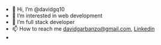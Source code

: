 - 👋 Hi, I’m @davidgq10
- 👀 I’m interested in web development
- 🌱 I’m full stack developer
- 📫 How to reach me davidgarbanzo@gmail.com, <a href="linkedin.com/in/david-garbanzo-quirós-05531a57">Linkedin</a>
- 

<!---
davidgq10/davidgq10 is a ✨ special ✨ repository because its `README.md` (this file) appears on your GitHub profile.
You can click the Preview link to take a look at your changes.
--->
